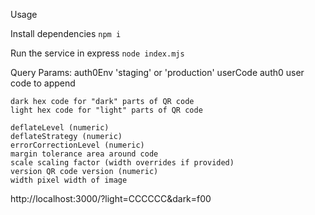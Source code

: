 Usage

Install dependencies
    `npm i`

Run the service in express
    `node index.mjs`

Query Params:
    auth0Env 'staging' or 'production'
    userCode auth0 user code to append

    dark hex code for "dark" parts of QR code
    light hex code for "light" parts of QR code

    deflateLevel (numeric)
    deflateStrategy (numeric)
    errorCorrectionLevel (numeric)
    margin tolerance area around code
    scale scaling factor (width overrides if provided)
    version QR code version (numeric)
    width pixel width of image

http://localhost:3000/?light=CCCCCC&dark=f00
